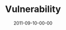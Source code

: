 ---
layout: message
category: message
series: "Everyday Friends"
title: "Vulnerability"
date: 2011-09-10-00-00
message_id: 691
program: "http://s3.amazonaws.com/crossroads-media/media/legacy/documents/09_10-11_11Program.pdf"
description: "Brian Tome talks about the power of vulnerability."
video: "https://s3.amazonaws.com/crossroadsvideomessages/everydayfriends01.mp4"
video-duration: "35:32"
video-image: "http://s3.amazonaws.com/crossroads-media/images/legacy/content/everydayfriends01_still.jpg"
audio: "http://s3.amazonaws.com/crossroads-media/media/legacy/mp3/everydayfriends01.mp3"
audio-duration: "35:28"
flag: "N"
---